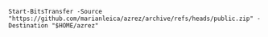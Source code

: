 `Start-BitsTransfer -Source "https://github.com/marianleica/azrez/archive/refs/heads/public.zip" -Destination "$HOME/azrez"`

